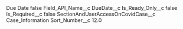 <?xml version="1.0" encoding="UTF-8"?>
<CustomMetadata xmlns="http://soap.sforce.com/2006/04/metadata" xmlns:xsi="http://www.w3.org/2001/XMLSchema-instance" xmlns:xsd="http://www.w3.org/2001/XMLSchema">
    <label>Due Date</label>
    <protected>false</protected>
    <values>
        <field>Field_API_Name__c</field>
        <value xsi:type="xsd:string">DueDate__c</value>
    </values>
    <values>
        <field>Is_Ready_Only__c</field>
        <value xsi:type="xsd:boolean">false</value>
    </values>
    <values>
        <field>Is_Required__c</field>
        <value xsi:type="xsd:boolean">false</value>
    </values>
    <values>
        <field>SectionAndUserAccessOnCovidCase__c</field>
        <value xsi:type="xsd:string">Case_Information</value>
    </values>
    <values>
        <field>Sort_Number__c</field>
        <value xsi:type="xsd:double">12.0</value>
    </values>
</CustomMetadata>
